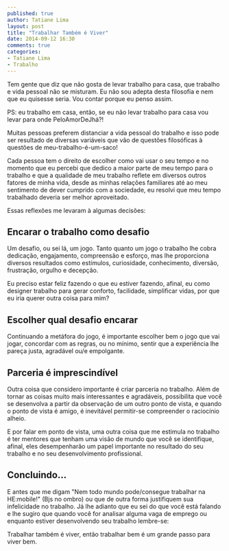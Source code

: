 ```yaml
---
published: true
author: Tatiane Lima
layout: post
title: "Trabalhar Também é Viver"
date: 2014-09-12 16:30
comments: true
categories:
- Tatiane Lima
- Trabalho
---
```


Tem gente que diz que não gosta de levar trabalho para casa, que trabalho e vida pessoal não se misturam. Eu não sou adepta desta filosofia e nem que eu quisesse seria. Vou contar porque eu penso assim.

PS: eu trabalho em casa, então, se eu não levar trabalho para casa vou levar para onde PeloAmorDeJhá?!

<!--more-->

Muitas pessoas preferem distanciar a vida pessoal do trabalho e isso pode ser resultado de diversas variáveis que vão de questões filosóficas à questões de meu-trabalho-é-um-saco!

Cada pessoa tem o direito de escolher como vai usar o seu tempo e no momento que eu percebi que dedico a maior parte de meu tempo para o trabalho e que a qualidade de meu trabalho reflete em diversos outros fatores de minha vida, desde as minhas relações familiares até ao meu sentimento de dever cumprido com a sociedade, eu resolvi que meu tempo trabalhado deveria ser melhor aproveitado. 

Essas reflexões me levaram à algumas decisões:

## Encarar o trabalho como desafio

Um desafio, ou sei lá, um jogo. Tanto quanto um jogo o trabalho lhe cobra dedicação, engajamento, compreensão e esforço, mas lhe proporciona diversos resultados como estímulos, curiosidade, conhecimento, diversão, frustração, orgulho e decepção.

Eu preciso estar feliz fazendo o que eu estiver fazendo, afinal, eu como designer trabalho para gerar conforto, facilidade, simplificar vidas, por que eu iria querer outra coisa para mim?

## Escolher qual desafio encarar

Continuando a metáfora do jogo, é importante escolher bem o jogo que vai jogar, concordar com as regras, ou no mínimo, sentir que a experiência lhe pareça justa, agradável ou/e empolgante.

## Parceria é imprescindível

Outra coisa que considero importante é criar parceria no trabalho. Além de tornar as coisas muito mais interessantes e agradáveis, possibilita que você se desenvolva a partir da observação de um outro ponto de vista, e quando o ponto de vista é amigo, é inevitável permitir-se compreender o raciocínio alheio.

E por falar em ponto de vista, uma outra coisa que me estimula no trabalho é ter mentores que tenham uma visão de mundo que você se identifique, afinal, eles desempenharão um papel importante no resultado do seu trabalho e no seu desenvolvimento profissional.

## Concluindo...

E antes que me digam "Nem todo mundo pode/consegue trabalhar na HE:mobile!" (Bjs no ombro) ou que de outra forma justifiquem sua infelicidade no trabalho. Já lhe adianto que eu sei do que você está falando e lhe sugiro que quando você for analisar alguma vaga de emprego ou enquanto estiver desenvolvendo seu trabalho lembre-se: 

Trabalhar também é viver, então trabalhar bem é um grande passo para viver bem.